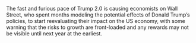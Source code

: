 ---
---
The fast and furious pace of Trump 2.0 is causing economists on Wall Street, who spent months modeling the potential effects of Donald Trump’s policies, to start reevaluating their impact on the US economy, with some warning that the risks to growth are front-loaded and any rewards may not be visible until next year at the earliest.